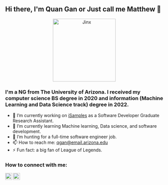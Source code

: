 ## Hi there, I'm Quan Gan or Just call me Matthew 👋

<p align="center">
    <img alt="Jinx" width="200px"  src="https://media.giphy.com/media/DaqNnJ59Qwsk81gfwY/giphy.gif"/>
</p>

### I'm a NG from The University of Arizona. I received my computer science BS degree in 2020 and information (Machine Learning and Data Science track) degree in 2022.
- 🔭 I’m currently working on [iSamples](https://isamplesorg.github.io/) as a Software Developer Graduate Research Assistant.
- 🌱 I’m currently learning Machine learning, Data science, and software development.
- 👯 I’m hunting for a full-time software engineer job.
- 📫 How to reach me: qgan@email.arizona.edu
- ⚡ Fun fact: a big fan of League of Legends.

### How to connect with me:
[<img align="left" alt="LinkedIn" width="22px" src="https://cdn.jsdelivr.net/npm/simple-icons@3.13.0/icons/linkedin.svg"/>][linkedin]
[<img align="left" alt="Instagram" width="22px" src="https://cdn.jsdelivr.net/npm/simple-icons@3.13.0/icons/instagram.svg"/>][instagram]

[linkedin]: https://www.linkedin.com/in/quan-gan-028a78172/
[instagram]: https://www.instagram.com/mr.fist_gq/